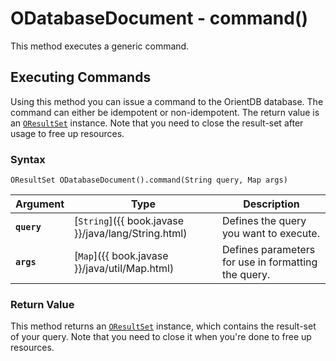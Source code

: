 
# ODatabaseDocument - command()

This method executes a generic command.

## Executing Commands

Using this method you can issue a command to the OrientDB database.  The command can either be idempotent or non-idempotent.  The return value is an [`OResultSet`](../OResultSet.md) instance.  Note that you need to close the result-set after usage to free up resources.

### Syntax

```
OResultSet ODatabaseDocument().command(String query, Map args)
```

| Argument | Type | Description |
|---|---|---|
| **`query`** | [`String`]({{ book.javase }}/java/lang/String.html) | Defines the query you want to execute. |
| **`args`** | [`Map`]({{ book.javase }}/java/util/Map.html) | Defines parameters for use in formatting the query. |

### Return Value

This method returns an [`OResultSet`](../OResultSet.md) instance, which contains the result-set of your query.  Note that you need to close it when you're done to free up resources.


